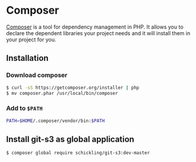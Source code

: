 # Composer
[Composer](http://getcomposer.org) is a tool for dependency management in PHP. It allows you to declare the dependent libraries your project needs and it will install them in your project for you.

## Installation

### Download composer
```sh
$ curl -sS https://getcomposer.org/installer | php
$ mv composer.phar /usr/local/bin/composer
```

### Add to `$PATH`
```sh
PATH=$HOME/.composer/vendor/bin:$PATH
```

## Install git-s3 as global application
```sh
$ composer global require schickling/git-s3:dev-master
```
